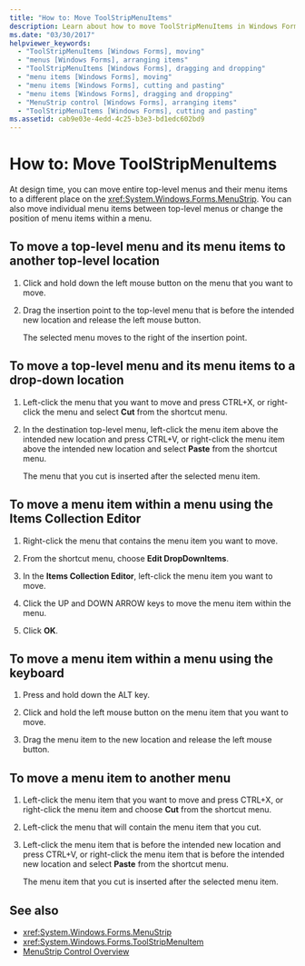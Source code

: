 ```yaml
---
title: "How to: Move ToolStripMenuItems"
description: Learn about how to move ToolStripMenuItems in Windows Forms, such as changing the position of menu items within a menu.
ms.date: "03/30/2017"
helpviewer_keywords:
  - "ToolStripMenuItems [Windows Forms], moving"
  - "menus [Windows Forms], arranging items"
  - "ToolStripMenuItems [Windows Forms], dragging and dropping"
  - "menu items [Windows Forms], moving"
  - "menu items [Windows Forms], cutting and pasting"
  - "menu items [Windows Forms], dragging and dropping"
  - "MenuStrip control [Windows Forms], arranging items"
  - "ToolStripMenuItems [Windows Forms], cutting and pasting"
ms.assetid: cab9e03e-4edd-4c25-b3e3-bd1edc602bd9
---
```

# How to: Move ToolStripMenuItems
At design time, you can move entire top-level menus and their menu items to a different place on the <xref:System.Windows.Forms.MenuStrip>. You can also move individual menu items between top-level menus or change the position of menu items within a menu.

## To move a top-level menu and its menu items to another top-level location

1. Click and hold down the left mouse button on the menu that you want to move.

2. Drag the insertion point to the top-level menu that is before the intended new location and release the left mouse button.

     The selected menu moves to the right of the insertion point.

## To move a top-level menu and its menu items to a drop-down location

1. Left-click the menu that you want to move and press CTRL+X, or right-click the menu and select **Cut** from the shortcut menu.

2. In the destination top-level menu, left-click the menu item above the intended new location and press CTRL+V, or right-click the menu item above the intended new location and select **Paste** from the shortcut menu.

     The menu that you cut is inserted after the selected menu item.

## To move a menu item within a menu using the Items Collection Editor

1. Right-click the menu that contains the menu item you want to move.

2. From the shortcut menu, choose **Edit DropDownItems**.

3. In the **Items Collection Editor**, left-click the menu item you want to move.

4. Click the UP and DOWN ARROW keys to move the menu item within the menu.

5. Click **OK**.

## To move a menu item within a menu using the keyboard

1. Press and hold down the ALT key.

2. Click and hold the left mouse button on the menu item that you want to move.

3. Drag the menu item to the new location and release the left mouse button.

## To move a menu item to another menu

1. Left-click the menu item that you want to move and press CTRL+X, or right-click the menu item and choose **Cut** from the shortcut menu.

2. Left-click the menu that will contain the menu item that you cut.

3. Left-click the menu item that is before the intended new location and press CTRL+V, or right-click the menu item that is before the intended new location and select **Paste** from the shortcut menu.

     The menu item that you cut is inserted after the selected menu item.

## See also

- <xref:System.Windows.Forms.MenuStrip>
- <xref:System.Windows.Forms.ToolStripMenuItem>
- [MenuStrip Control Overview](menustrip-control-overview-windows-forms.md)
